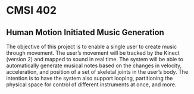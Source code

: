 # CMSI 402

## Human Motion Initiated Music Generation

The objective of this project is to enable a single user to create music through movement. The user’s movement will be tracked by the Kinect (version 2) and mapped to sound in real time. The system will be able to automatically generate musical notes based on the changes in velocity, acceleration, and position of a set of skeletal joints in the user’s body. The intention is to have the system also support looping, partitioning the physical space for control of different instruments at once, and more. 
	
